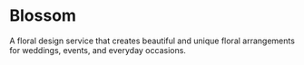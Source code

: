 # Blossom
A floral design service that creates beautiful and unique floral arrangements for weddings, events, and everyday occasions.
